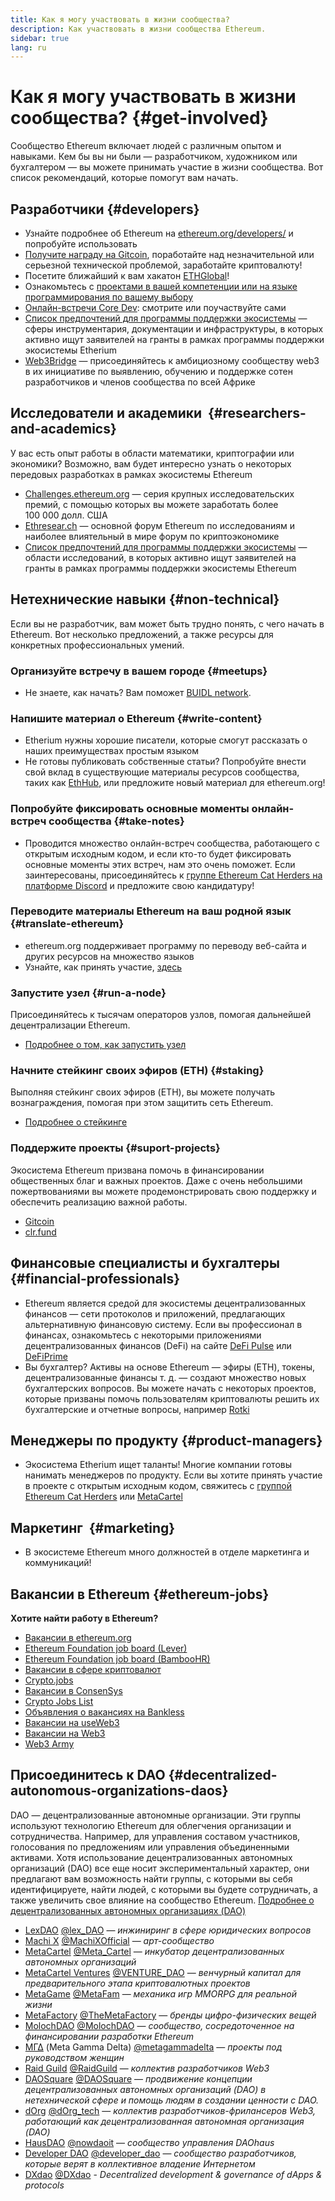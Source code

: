 ```yaml
---
title: Как я могу участвовать в жизни сообщества?
description: Как участвовать в жизни сообщества Ethereum.
sidebar: true
lang: ru
---
```


# Как я могу участвовать в жизни сообщества? {#get-involved}

Сообщество Ethereum включает людей с различным опытом и навыками. Кем бы вы ни были — разработчиком, художником или бухгалтером — вы можете принимать участие в жизни сообщества. Вот список рекомендаций, которые помогут вам начать.

## Разработчики <Emoji text=":computer:" size={1} /> {#developers}

- Узнайте подробнее об Ethereum на [ethereum.org/developers/](/developers/) и попробуйте использовать
- [Получите награду на Gitcoin](https://gitcoin.co/), поработайте над незначительной или серьезной технической проблемой, заработайте криптовалюту!
- Посетите ближайший к вам хакатон [ETHGlobal](http://ethglobal.co/)!
- Ознакомьтесь с [проектами в вашей компетенции или на языке программирования по вашему выбору](/developers/docs/programming-languages/)
- [Онлайн-встречи Core Dev](https://www.youtube.com/playlist?list=PLaM7G4Llrb7zfMXCZVEXEABT8OSnd4-7w): смотрите или поучаствуйте сами
- [Список предпочтений для программы поддержки экосистемы](https://esp.ethereum.foundation/wishlist/) — сферы инструментария, документации и инфраструктуры, в которых активно ищут заявителей на гранты в рамках программы поддержки экосистемы Etherium
- [Web3Bridge](https://www.web3bridge.com/) — присоединяйтесь к амбициозному сообществу web3 в их инициативе по выявлению, обучению и поддержке сотен разработчиков и членов сообщества по всей Африке

## Исследователи и академики <Emoji text=":mag:" size={1} />‍ {#researchers-and-academics}

У вас есть опыт работы в области математики, криптографии или экономики? Возможно, вам будет интересно узнать о некоторых передовых разработках в рамках экосистемы Ethereum

- [Challenges.ethereum.org](https://challenges.ethereum.org/) — серия крупных исследовательских премий, с помощью которых вы можете заработать более 100 000 долл. США
- [Ethresear.ch](https://ethresear.ch) — основной форум Ethereum по исследованиям и наиболее влиятельный в мире форум по криптоэкономике
- [Список предпочтений для программы поддержки экосистемы](https://esp.ethereum.foundation/wishlist/) — области исследований, в которых активно ищут заявителей на гранты в рамках программы поддержки экосистемы Ethereum

## Нетехнические навыки <Emoji text=":briefcase:" size={1} /> {#non-technical}

Если вы не разработчик, вам может быть трудно понять, с чего начать в Ethereum. Вот несколько предложений, а также ресурсы для конкретных профессиональных умений.

### Организуйте встречу в вашем городе {#meetups}

- Не знаете, как начать? Вам поможет [BUIDL network](https://consensys.net/developers/buidlnetwork/).

### Напишите материал о Ethereum {#write-content}

- Etherium нужны хорошие писатели, которые смогут рассказать о наших преимуществах простым языком
- Не готовы публиковать собственные статьи? Попробуйте внести свой вклад в существующие материалы ресурсов сообщества, таких как [EthHub](https://docs.ethhub.io/), или предложите новый материал для ethereum.org!

### Попробуйте фиксировать основные моменты онлайн-встреч сообщества {#take-notes}

- Проводится множество онлайн-встреч сообщества, работающего с открытым исходным кодом, и если кто-то будет фиксировать основные моменты этих встреч, нам это очень поможет. Если заинтересованы, присоединяйтесь к [группе Ethereum Cat Herders на платформе Discord](https://discord.com/invite/Nz6rtfJ8Cu) и предложите свою кандидатуру!

### Переводите материалы Ethereum на ваш родной язык {#translate-ethereum}

- ethereum.org поддерживает программу по переводу веб-сайта и других ресурсов на множество языков
- Узнайте, как принять участие, [здесь](/contributing/translation-program)

### Запустите узел {#run-a-node}

Присоединяйтесь к тысячам операторов узлов, помогая дальнейшей децентрализации Ethereum.

- [Подробнее о том, как запустить узел](/developers/docs/nodes-and-clients/run-a-node/)

### Начните стейкинг своих эфиров (ETH) {#staking}

Выполняя стейкинг своих эфиров (ETH), вы можете получать вознаграждения, помогая при этом защитить сеть Ethereum.

- [Подробнее о стейкинге](/staking/)

### Поддержите проекты {#suport-projects}

Экосистема Ethereum призвана помочь в финансировании общественных благ и важных проектов. Даже с очень небольшими пожертвованиями вы можете продемонстрировать свою поддержку и обеспечить реализацию важной работы.

- [Gitcoin](https://gitcoin.co/fund)
- [clr.fund](https://clr.fund/#/about)

## Финансовые специалисты и бухгалтеры <Emoji text=":chart_with_upwards_trend:" size={1} /> {#financial-professionals}

- Ethereum является средой для экосистемы децентрализованных финансов — сети протоколов и приложений, предлагающих альтернативную финансовую систему. Если вы профессионал в финансах, ознакомьтесь с некоторыми приложениями децентрализованных финансов (DeFi) на сайте [DeFi Pulse](https://defipulse.com/) или [DeFiPrime](https://defiprime.com)
- Вы бухгалтер? Активы на основе Ethereum — эфиры (ETH), токены, децентрализованные финансы т. д. — создают множество новых бухгалтерских вопросов. Вы можете начать с некоторых проектов, которые призваны помочь пользователям криптовалюты решить их бухгалтерские и отчетные вопросы, например [Rotki](https://rotki.com/)

## Менеджеры по продукту <Emoji text=":fountain_pen:" size={1} /> {#product-managers}

- Экосистема Etherium ищет таланты! Многие компании готовы нанимать менеджеров по продукту. Если вы хотите принять участие в проекте с открытым исходным кодом, свяжитесь с [группой Ethereum Cat Herders](https://discord.com/invite/Nz6rtfJ8Cu) или [MetaCartel](https://www.metacartel.org/)

## Маркетинг <Emoji text=":megaphone:" size={1} />‍ {#marketing}

- В экосистеме Ethereum много должностей в отделе маркетинга и коммуникаций!

## Вакансии в Ethereum {#ethereum-jobs}

**Хотите найти работу в Ethereum?**

- [Вакансии в ethereum.org](/about/#open-jobs)
- [Ethereum Foundation job board (Lever)](https://jobs.lever.co/ethereumfoundation)
- [Ethereum Foundation job board (BambooHR)](https://ethereum.bamboohr.com/jobs/)
- [Вакансии в сфере криптовалют](https://cryptocurrencyjobs.co/ethereum/)
- [Crypto.jobs](https://crypto.jobs/)
- [Вакансии в ConsenSys](https://consensys.net/careers/)
- [Crypto Jobs List](https://cryptojobslist.com/ethereum-jobs)
- [Объявления о вакансиях на Bankless](https://pallet.xyz/list/bankless/jobs)
- [Вакансии на useWeb3](https://www.useweb3.xyz/jobs)
- [Вакансии на Web3](https://web3.career)
- [Web3 Army](https://web3army.xyz/)

## Присоединитесь к DAO {#decentralized-autonomous-organizations-daos}

DAO — децентрализованные автономные организации. Эти группы используют технологию Ethereum для облегчения организации и сотрудничества. Например, для управления составом участников, голосования по предложениям или управления объединенными активами. Хотя использование децентрализованных автономных организаций (DAO) все еще носит экспериментальный характер, они предлагают вам возможность найти группы, с которыми вы себя идентифицируете, найти людей, с которыми вы будете сотрудничать, а также увеличить свое влияние на сообщество Ethereum. [Подробнее о децентрализованных автономных организациях (DAO)](/dao/)

- [LexDAO](https://lexdao.coop) [@lex_DAO](https://twitter.com/lex_DAO) — _инжиниринг в сфере юридических вопросов_
- [Machi X](https://machix.com) [@MachiXOfficial](https://twitter.com/MachiXOfficial) — _арт-сообщество_
- [MetaCartel](https://metacartel.org) [@Meta_Cartel](https://twitter.com/Meta_Cartel) — _инкубатор децентрализованных автономных организаций_
- [MetaCartel Ventures](https://metacartel.xyz) [@VENTURE_DAO](https://twitter.com/VENTURE_DAO) — _венчурный капитал для предварительного этапа криптовалютных проектов_
- [MetaGame](https://metagame.wtf) [@MetaFam](https://twitter.com/MetaFam) — _механика игр MMORPG для реальной жизни_
- [MetaFactory](https://metafactory.ai) [@TheMetaFactory](https://twitter.com/TheMetaFactory) — _бренды цифро-физических вещей_
- [MolochDAO](https://molochdao.com) [@MolochDAO](https://twitter.com/MolochDAO) — _сообщество, сосредоточенное на финансировании разработки Ethereum_
- [ΜΓΔ](https://metagammadelta.com/) (Meta Gamma Delta) [@metagammadelta](https://twitter.com/metagammadelta) — _проекты под руководством женщин_
- [Raid Guild](https://raidguild.org) [@RaidGuild](https://twitter.com/RaidGuild) — _коллектив разработчиков Web3_
- [DAOSquare](https://www.daosquare.io) [@DAOSquare](https://twitter.com/DAOSquare) — _продвижение концепции децентрализованных автономных организаций (DAO) в нетехнической сфере и помощь людям в создании ценности с DAO._
- [dOrg](https://dOrg.tech) [@dOrg_tech](https://twitter.com/dOrg_tech) — _коллектив разработчиков-фрилансеров Web3, работающий как децентрализованная автономная организация (DAO)_
- [HausDAO](https://daohaus.club) [@nowdaoit](https://twitter.com/nowdaoit) — _сообщество управления DAOhaus_
- [Developer DAO](https://www.developerdao.com/) [@developer_dao](https://twitter.com/developer_dao) — _сообщество разработчиков, которые верят в коллективное владение Интернетом_
- [DXdao](https://DXdao.eth.link/) [@DXdao](https://twitter.com/DXdao_) - _Decentralized development & governance of dApps & protocols_
